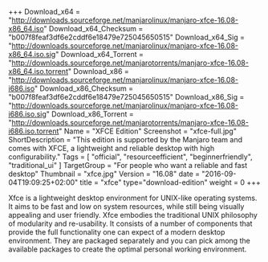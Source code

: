 +++
Download_x64 = "http://downloads.sourceforge.net/manjarolinux/manjaro-xfce-16.08-x86_64.iso"
Download_x64_Checksum = "b007f8feaf3df6e2cddf6e18479e725045650515"
Download_x64_Sig = "http://downloads.sourceforge.net/manjarolinux/manjaro-xfce-16.08-x86_64.iso.sig"
Download_x64_Torrent = "http://downloads.sourceforge.net/manjarotorrents/manjaro-xfce-16.08-x86_64.iso.torrent"
Download_x86 = "http://downloads.sourceforge.net/manjarolinux/manjaro-xfce-16.08-i686.iso"
Download_x86_Checksum = "b007f8feaf3df6e2cddf6e18479e725045650515"
Download_x86_Sig = "http://downloads.sourceforge.net/manjarolinux/manjaro-xfce-16.08-i686.iso.sig"
Download_x86_Torrent = "http://downloads.sourceforge.net/manjarotorrents/manjaro-xfce-16.08-i686.iso.torrent"
Name = "XFCE Edition"
Screenshot = "xfce-full.jpg"
ShortDescription = "This edition is supported by the Manjaro team and comes with XFCE, a lightweight and reliable desktop with high configurability."
Tags = [ "official", "resourceefficient", "beginnerfriendly", "traditional_ui" ]
TargetGroup = "For people who want a reliable and fast desktop"
Thumbnail = "xfce.jpg"
Version = "16.08"
date = "2016-09-04T19:09:25+02:00"
title = "xfce"
type="download-edition"
weight = 0
+++

Xfce is a lightweight desktop environment for UNIX-like operating systems. It aims to be fast and low on system resources, while still being visually appealing and user friendly. Xfce embodies the traditional UNIX philosophy of modularity and re-usability. It consists of a number of components that provide the full functionality one can expect of a modern desktop environment. They are packaged separately and you can pick among the available packages to create the optimal personal working environment.

